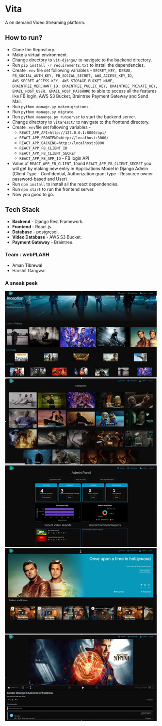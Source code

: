 # Vita
A on demand Video Streaming platform.
## How to run?
* Clone the Repository.
* Make a virtual environment.
* Change directory to `vit-django/` to navigate to the backend directory.
* Run `pip install -r requirements.txt` to install the dependencies.
* Create `.env` file set following variables - 
  `SECRET_KEY, DEBUG, FB_SOCIAL_AUTH_KEY, FB_SOCIAL_SECRET, AWS_ACCESS_KEY_ID, AWS_SECRET_ACCESS_KEY, AWS_STORAGE_BUCKET_NAME, BRAINTREE_MERCHANT_ID, BRAINTREE_PUBLIC_KEY, BRAINTREE_PRIVATE_KEY, EMAIL_HOST_USER, EMAIL_HOST_PASSWORD` to able to access all the features like FB login, AWS S3 Bucket, Braintree Payment Gateway and Send Mail.
* Run `python manage.py makemigrations`.
* Run `python manage.py migrate`.
* Run `python manange.py runserver` to start the backend server.
* Change directory to `vitareact/` to navigate to the frontend directory.
* Create `.env`file set following variables - 
    * `REACT_APP_API=http://127.0.0.1:8000/api/`
    * `REACT_APP_FRONTEND=http://localhost:3000/`
    * `REACT_APP_BACKEND=http://localhost:8000`
    * `REACT_APP_FB_CLIENT_ID`
    * `REACT_APP_FB_CLIENT_SECRET`
    * `REACT_APP_FB_APP_ID` - FB login API
* Value of `REACT_APP_FB_CLIENT_ID`and `REACT_APP_FB_CLIENT_SECRET` you will get by making new entry in Applications Model in Django Admin (Client Type - Confidential, Authorization grant type - Resource owner password-based and User)
* Run `npm install` to install all the react dependencies.
* Run `npm start` to run the frontend server.
* Now you good to go.
## Tech Stack
* **Backend** - Django Rest Framework.
* **Frontend** - React.js.
* **Database** - postgresql.
* **Video Database** - AWS S3 Bucket.
* **Payment Gateway** - Braintree.

### Team : webPLASH
* Aman Tibrewal
* Harshit Gangwar

### A sneak peek
<img src="images/one.png" width="500px">
<img src="images/two.png" width="500px">
<img src="images/three.png" width="500px">
<img src="images/four.png" width="500px">
<img src="images/five.png" width="500px">
